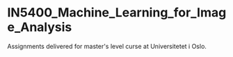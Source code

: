 # IN5400_Machine_Learning_for_Image_Analysis
Assignments delivered for master's level curse at Universitetet i Oslo.
